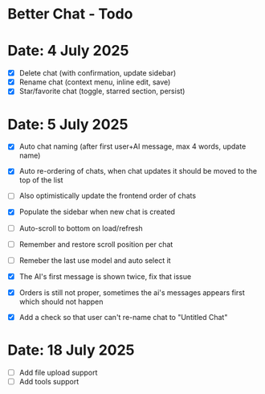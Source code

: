 # Better Chat - Todo

# Date: 4 July 2025

- [x] Delete chat (with confirmation, update sidebar)
- [x] Rename chat (context menu, inline edit, save)
- [x] Star/favorite chat (toggle, starred section, persist)

# Date: 5 July 2025

- [x] Auto chat naming (after first user+AI message, max 4 words, update name)
- [x] Auto re-ordering of chats, when chat updates it should be moved to the top of the list
- [ ] Also optimistically update the frontend order of chats
- [x] Populate the sidebar when new chat is created
- [ ] Auto-scroll to bottom on load/refresh
- [ ] Remember and restore scroll position per chat
- [ ] Remeber the last use model and auto select it
- [x] The AI's first message is shown twice, fix that issue
- [x] Orders is still not proper, sometimes the ai's messages appears first which should not happen
- [x] Add a check so that user can't re-name chat to "Untitled Chat"


# Date: 18 July 2025

- [ ] Add file upload support
- [ ] Add tools support